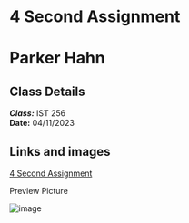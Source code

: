 # 4 Second Assignment

# Parker Hahn

## Class Details
***Class:*** IST 256  
**Date:** 04/11/2023

## Links and images

[4 Second Assignment]()

Preview Picture

![image]()
